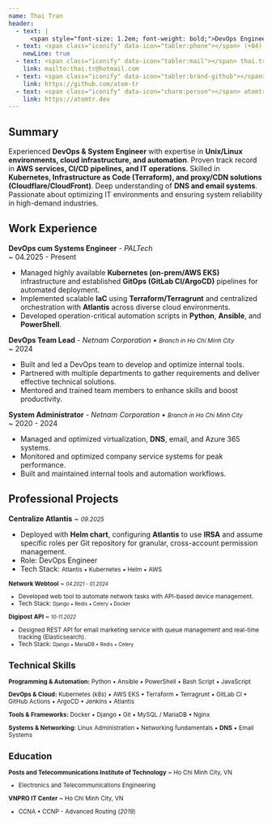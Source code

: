 ```yaml
---
name: Thai Tran
header:
  - text: |
      <span style="font-size: 1.2em; font-weight: bold;">DevOps Engineer / Python Developer</span>
  - text: <span class="iconify" data-icon="tabler:phone"></span> (+84) 964-285-642
    newLine: true
  - text: <span class="iconify" data-icon="tabler:mail"></span> thai.tr@hotmail.com
    link: mailto:thai.tr@hotmail.com
  - text: <span class="iconify" data-icon="tabler:brand-github"></span> atom-tr
    link: https://github.com/atom-tr
  - text: <span class="iconify" data-icon="charm:person"></span> atomtr.dev
    link: https://atomtr.dev
---
```


## Summary

Experienced **DevOps & System Engineer** with expertise in **Unix/Linux environments, cloud infrastructure, and automation**. Proven track record in **AWS services, CI/CD pipelines, and IT operations**. Skilled in **Kubernetes, Infrastructure as Code (Terraform), and proxy/CDN solutions (Cloudflare/CloudFront)**. Deep understanding of **DNS and email systems**. Passionate about optimizing IT environments and ensuring system reliability in high-demand industries.

## Work Experience

**DevOps cum Systems Engineer** _- PALTech_  
  ~ 04.2025 - Present

* Managed highly available **Kubernetes (on-prem/AWS EKS)** infrastructure and established **GitOps (GitLab CI/ArgoCD)** pipelines for automated deployment.
* Implemented scalable **IaC** using **Terraform/Terragrunt** and centralized orchestration with **Atlantis** across diverse cloud environments.
* Developed operation-critical automation scripts in **Python**, **Ansible**, and **PowerShell**.

**DevOps Team Lead** _- Netnam Corporation • <small>Branch in Ho Chi Minh City</small>_  
  ~ 2024

- Built and led a DevOps team to develop and optimize internal tools.
- Partnered with multiple departments to gather requirements and deliver effective technical solutions.
- Mentored and trained team members to enhance skills and boost productivity.

**System Administrator** _- Netnam Corporation • <small>Branch in Ho Chi Minh City</small>_  
  ~ 2020 - 2024

- Managed and optimized virtualization, **DNS**, email, and Azure 365 systems.
- Monitored and optimized company service systems for peak performance.
- Built and maintained internal tools and automation workflows.

## Professional Projects

**Centralize Atlantis** 
  ~ <small>_09.2025_</small> 

- Deployed with **Helm chart**, configuring **Atlantis** to use **IRSA** and assume specific roles per Git repository for granular, cross-account permission management.
- Role: DevOps Engineer
- Tech Stack: <small><span class="iconify" data-icon="simple-icons:atlantis"></span> Atlantis • <span class="iconify" data-icon="simple-icons:kubernetes"></span> Kubernetes • <span class="iconify" data-icon="simple-icons:helm"></span> Helm • <span class="iconify" data-icon="simple-icons:amazonwebservices"></span> AWS

**Network Webtool** 
  ~ <small>_04.2021 - 01.2024_</small>

- Developed web tool to automate network tasks with API-based device management.
- Tech Stack: <small><span class="iconify" data-icon="logos:django-icon"></span> Django • <span class="iconify" data-icon="logos:redis"></span> Redis • <span class="iconify" data-icon="simple-icons:celery" color="#37814A"></span> Celery • <span class="iconify" data-icon="logos:docker-icon"></span> Docker</small>

**Digipost API** 
  ~ <small>_10-11.2022_</small> 

- Designed REST API for email marketing service with queue management and real-time tracking (Elasticsearch).
- Tech Stack: <small><span class="iconify" data-icon="logos:django-icon"></span> Django • <span class="iconify" data-icon="logos:mariadb-icon"></span> MariaDB • <span class="iconify" data-icon="logos:redis"></span> Redis • <span class="iconify" data-icon="simple-icons:celery" color="#37814A"></span> Celery</small> 

## Technical Skills

**Programming & Automation:** <span class="iconify" data-icon="simple-icons:python"></span> Python • <span class="iconify" data-icon="simple-icons:ansible"></span> Ansible • <span class="iconify" data-icon="simple-icons:powershell"></span> PowerShell • <span class="iconify" data-icon="simple-icons:gnubash"></span> Bash Script • <span class="iconify" data-icon="simple-icons:javascript"></span> JavaScript

**DevOps & Cloud:** <span class="iconify" data-icon="simple-icons:kubernetes"></span> Kubernetes (k8s) • <span class="iconify" data-icon="simple-icons:amazonwebservices"></span> AWS EKS • <span class="iconify" data-icon="simple-icons:terraform"></span> Terraform • <span class="iconify" data-icon="simple-icons:terragrunt"></span> Terragrunt • <span class="iconify" data-icon="simple-icons:gitlab"></span> GitLab CI • <span class="iconify" data-icon="simple-icons:githubactions"></span> GitHub Actions • <span class="iconify" data-icon="simple-icons:argocd"></span> ArgoCD • <span class="iconify" data-icon="simple-icons:jenkins"></span> Jenkins • <span class="iconify" data-icon="simple-icons:atlantis"></span> Atlantis

**Tools & Frameworks:** <span class="iconify" data-icon="simple-icons:docker"></span> Docker • <span class="iconify" data-icon="simple-icons:django"></span> Django • <span class="iconify" data-icon="simple-icons:git"></span> Git • <span class="iconify" data-icon="simple-icons:mysql"></span> MySQL / MariaDB • <span class="iconify" data-icon="simple-icons:nginx"></span> Nginx

**Systems & Networking:** Linux Administration • Networking fundamentals • **DNS** • Email Systems

## Education

**Posts and Telecommunications Institute of Technology** 
  ~ Ho Chi Minh City, VN

-  Electronics and Telecommunications Engineering

**VNPRO IT Center** 
  ~ Ho Chi Minh City, VN

- CCNA • CCNP - Advanced Routing (_2019_)